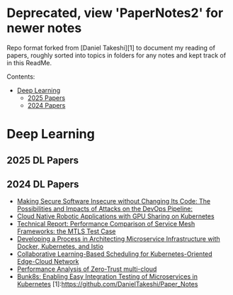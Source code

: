 # Deprecated, view 'PaperNotes2' for newer notes

Repo format forked from [Daniel Takeshi][1] to document my reading of papers, roughly sorted into topics in folders for any notes and kept track of in this ReadMe.

Contents:

- [Deep Learning](#K8s)
    - [2025 Papers](#2025-dl-papers)
    - [2024 Papers](#2024-dl-papers)

# Deep Learning

## 2025 DL Papers


## 2024 DL Papers

- [Making Secure Software Insecure without Changing Its Code: The Possibilities and Impacts of Attacks on the DevOps Pipeline:](https://arxiv.org/pdf/2201.12879)
- [Cloud Native Robotic Applications with GPU Sharing on Kubernetes](https://arxiv.org/pdf/2210.03936)
- [Technical Report: Performance Comparison of Service Mesh Frameworks: the MTLS Test Case](https://arxiv.org/pdf/2411.02267)
- [Developing a Process in Architecting Microservice Infrastructure with Docker, Kubernetes, and Istio](https://arxiv.org/pdf/1911.02275)
- [Collaborative Learning-Based Scheduling for Kubernetes-Oriented Edge-Cloud Network](https://arxiv.org/pdf/2305.05935)
- [Performance Analysis of Zero-Trust multi-cloud](https://arxiv.org/pdf/2105.02334)
- [Bunk8s: Enabling Easy Integration Testing of Microservices in Kubernetes](https://arxiv.org/pdf/2207.06811)
[1]:https://github.com/DanielTakeshi/Paper_Notes
 
